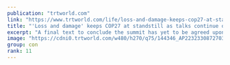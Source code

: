```yaml
---
publication: "trtworld.com"
link: "https://www.trtworld.com/life/loss-and-damage-keeps-cop27-at-standstill-as-talks-continue-overtime-62699"
title: "'Loss and damage' keeps COP27 at standstill as talks continue overtime"
excerpt: "A final text to conclude the summit has yet to be agreed upon, with outstanding issues including the creation of a new fund for reparations."
image: "https://cdni0.trtworld.com/w480/h270/q75/144346_AP22323308727034_1668851410462.jpg"
group: con
rank: 11
---
```

